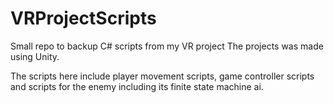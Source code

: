 # VRProjectScripts
 Small repo to backup C# scripts from my VR project
 The projects was made using Unity.
 
 The scripts here include player movement scripts, game controller scripts and scripts for the enemy including its finite state machine ai.
